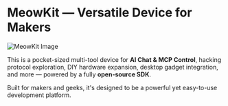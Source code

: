 # MeowKit — Versatile Device for Makers

![MeowKit Image](2.pic/header.png)

This is a pocket-sized multi-tool device for **AI Chat & MCP Control**, hacking protocol exploration, DIY hardware expansion, desktop gadget integration, and more — powered by a fully **open-source SDK**.  

Built for makers and geeks, it's designed to be a powerful yet easy-to-use development platform.

